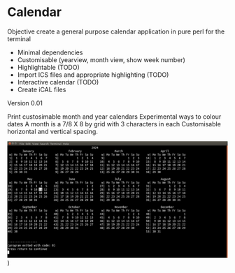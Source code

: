 # Calendar

Objective create a general purpose calendar application in pure perl for the terminal

* Minimal dependencies
* Customisable (yearview, month view, show week number)
* Highlightable (TODO)
* Import ICS files and appropriate highlighting (TODO)
* Interactive calendar  (TODO)
* Create iCAL files

Version 0.01

Print custosimable month and year calendars
Experimental ways to colour dates
A month is a 7/8 X 8 by grid with 3 characters in each
Customisable horizontal and vertical spacing.

![Version 0.01](https://github.com/saiftynet/dummyrepo/blob/main/Calendar/cal%20v0.01.png))


